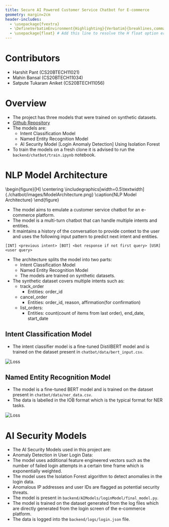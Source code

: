 ```yaml
---
title: Secure AI Powered Customer Service Chatbot for E-commerce
geometry: margin=2cm
header-includes:
  - \usepackage{fvextra}
  - \DefineVerbatimEnvironment{Highlighting}{Verbatim}{breaklines,commandchars=\\\{\}}
  - \usepackage{float} # Add this line to resolve the H float option error
---
```


# Contributors

- Harshit Pant (CS20BTECH11021)
- Mahin Bansal (CS20BTECH11034)
- Satpute Tukaram Aniket (CS20BTECH11056)

# Overview

- The project has three models that were trained on synthetic datasets.
- [Github Repository](https://github.com/anikettsatpute/cyber_security_project)
- The models are:
  - Intent Classification Model
  - Named Entity Recognition Model
  - AI Security Model [Login Anomaly Detection] Using Isolation Forest
- To train the models on a fresh clone it is advised to run the `backend/chatbot/train.ipynb` notebook.

# NLP Model Architecture

\begin{figure}[H]
\centering
\includegraphics[width=0.5\textwidth]{./chatbot/images/ModelArchitecture.png}
\caption{NLP Model Architecture}
\end{figure}

- The model aims to emulate a customer service chatbot for an e-commerce platform.
- The model is a multi-turn chatbot that can handle multiple intents and entities.
- It maintains a history of the conversation to provide context to the user and uses the following input pattern to predict next intent and entities.

```text
[INT] <previous intent> [BOT] <bot response if not first query> [USR] <user query>
```

- The architecture splits the model into two parts:
  - Intent Classification Model
  - Named Entity Recognition Model
  - The models are trained on synthetic datasets.
- The synthetic dataset covers multiple intents such as:
  - track_order
    - Entities: order_id
  - cancel_order
    - Entities: order_id, reason, affirmation(for confirmation)
  - list_orders:
    - Entities: count(count of items from last order), end_date, start_date

## Intent Classification Model

- The intent classifier model is a fine-tuned DistilBERT model and is trained on the dataset present in `chatbot/data/bert_input.csv`.

![Loss](./chatbot/images/intent_losses.png)

## Named Entity Recognition Model

- The model is a fine-tuned BERT model and is trained on the dataset present in `chatbot/data/ner_data.csv`.
- The data is labelled in the IOB format which is the typical format for NER tasks.

![Loss](./chatbot/images/ner_losses.png)

# AI Security Models

- The AI Security Models used in this project are:
- Anomaly Detection in User Login Data:
- The model uses additional feature engineered vectors such as the number of failed login attempts in a certain time frame which is exponentially weighted.
- The model uses the Isolation Forest algorithm to detect anomalies in the login data.
- Anomalous IP addresses and user IDs are flagged as potential security threats.
- The model is present in `backend/AIModels/loginModel/final_model.py`.
- The model is trained on the dataset generated from the log files which are directly generated from the login screen of the e-commerce platform.
- The data is logged into the `backend/logs/login.json` file.
